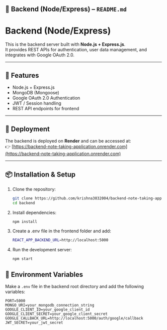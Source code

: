## 📝 Backend (Node/Express) – `README.md`

# Backend (Node/Express)

This is the backend server built with **Node.js + Express.js**.  
It provides REST APIs for authentication, user data management, and integrates with Google OAuth 2.0.

---

## 🚀 Features
- Node.js + Express.js
- MongoDB (Mongoose)
- Google OAuth 2.0 Authentication
- JWT / Session handling
- REST API endpoints for frontend

---
## 🚀 Deployment

The backend is deployed on **Render** and can be accessed at:  
👉 [https://backend-note-taking-application.onrender.com](https://backend-note-taking-application.onrender.com)

---

## 📦 Installation & Setup

1. Clone the repository:
   ```bash
   git clone https://github.com/krishna3032004/backend-note-taking-application.git
   cd backend

2. Install dependencies:
   ```bash
   npm install

3. Create a .env file in the frontend folder and add:
   ```bash
   REACT_APP_BACKEND_URL=http://localhost:5000

4. Run the development server:
   ```bash
   npm start

## 🔑 Environment Variables

Make a `.env` file in the backend root directory and add the following variables:

```env
PORT=5000
MONGO_URI=your_mongodb_connection_string
GOOGLE_CLIENT_ID=your_google_client_id
GOOGLE_CLIENT_SECRET=your_google_client_secret
GOOGLE_CALLBACK_URL=http://localhost:5000/auth/google/callback
JWT_SECRET=your_jwt_secret